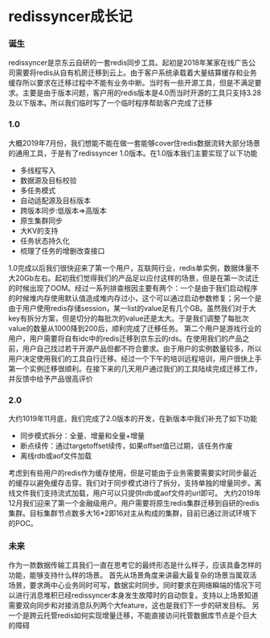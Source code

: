 # redissyncer成长记

### 诞生
redissyncer是京东云自研的一套redis同步工具。起初是2018年某家在线广告公司需要将redis从自有机房迁移到云上。由于客户系统承载着大量结算缓存和业务缓存所以要求在迁移过程中不能有业务中断。当时有一些开源工具，但是不满足要求。主要是由于版本问题，客户用的redis版本是4.0而当时开源的工具只支持3.28及以下版本。所以我们临时写了一个临时程序帮助客户完成了迁移

### 1.0
大概2019年7月份，我们想能不能在做一套能够cover住redis数据流转大部分场景的通用工具，于是有了redissyncer 1.0版本。在1.0版本我们主要实现了以下功能
* 多线程写入
* 数据源及目标校验
* 多任务模式
* 自动适配源及目标版本
* 跨版本同步:低版本=>高版本
* 原生集群同步
* 大KV的支持
* 任务状态持久化
* 梳理了任务的增删改查接口
  
1.0完成以后我们很快迎来了第一个用户，互联网行业，redis单实例，数据体量不大20Gb左右。起初我们觉得我们的产品足以应付这样的场景，但是在第一次试迁的时候出现了OOM。经过一系列排查根因主要有两个：一个是由于我们启动程序的时候堆内存使用默认值造成堆内存过小，这个可以通过启动参数修复；另一个是由于用户使用redis存储session，某一list的value足有几个GB。虽然我们对于大key有拆分方案，但是切分的每批次的value还是太大。于是我们调整了每批次value的数量从1000降到200后，顺利完成了迁移任务。
第二个用户是游戏行业的用户，用户需要将自有idc中的redis迁移到京东云的rds。在使用我们的产品之前，用户自己找过若干开源产品但都不符合要求。由于用户的实例数量较多，所以用户决定使用我们的工具自行迁移。经过一个下午的培训远程培训，用户很快上手第一个实例迁移很顺利。在接下来的几天用户通过我们的工具陆续完成迁移工作，并反馈中给予产品很高评价

### 2.0
大约1019年11月底，我们完成了2.0版本的开发，在新版本中我们补充了如下功能
* 同步模式拆分：全量、增量和全量+增量
* 断点续传：通过targetoffset续传，如果offset值已过期，该任务作废
* 离线rdb或aof文件加载

考虑到有些用户的redis作为缓存使用，但是可能由于业务需要需要实时同步最近的缓存以避免缓存击穿。我们对于同步模式进行了拆分，支持单独的增量同步。离线文件我们支持流式加载，用户可以只提供rdb或aof文件的url即可。
大约2019年12月我们迎来了第一个金融级用户。用户需要将原生redis集群迁移到自研的redis集群。目标集群节点数多大16*2即16对主从构成的集群，目前已通过测试环境下的POC。

### 未来
作为一款数据传输工具我们一直在思考它的最终形态是什么样子，应该具备怎样的功能，能够支持什么样的场景。
首先从场景角度来讲最大最复杂的场景当属双活场景，要求两中心业务同时可写，数据实时同步。同时要求在网络瞬端的情况下可以进行消息堆积已经redissyncer本身发生故障时的自动恢复。支持以上场景知道需要双向同步和对接消息队列两个大feature，这也是我们下一步的研发目标。
另一个是跨云托管redis如何实现增量迁移，不能直接访问托管数据库节点是个巨大的障碍